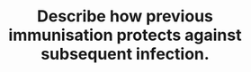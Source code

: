 ---
title: "Describe how previous immunisation protects against subsequent infection."
entityType: SAQ
exam: PEX
college: CICM
year: 2011
sitting: A
question: 20
passRate: 8
lo:
- "[[M2i]]"
EC_errorsCommon:
- "Many candidates failed to adequately describe the nature of the primary and the secondary response to antigen exposure."
- "Many answers simply did not include sufficient information to achieve a pass mark."
EC_expectedDomains:
- "Providing a statement about what vaccines do followed by some detail about the processes involved in triggering a response and the nature of that response in both Innate immunity and acquired immunity would have achieved a good pass."
EC_extraCredit:
- "The fact that previous immunisation enabled a brisk secondary response was recognised by most candidates but that this was largely due to the proliferation of IgG antibody producing B lymphocytes and effector T cells was not appreciated."
resources:
- "Review of Medical Physiology, Ganong, Chp 3"
---